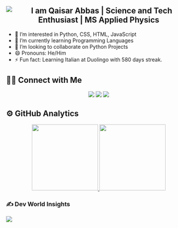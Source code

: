 <h2 align="Center">
    <img src="https://readme-typing-svg.herokuapp.com/?font=Righteous&color=278B0F&size=35&center=true&vCenter=true&width=500&height=70&duration=3000&pause=1000&lines=I+am+Qaisar+Abbas;Science+and+Tech+Enthusiast;MS+Applied+Physics" 
         alt="I am Qaisar Abbas  | Science and Tech Enthusiast | MS Applied Physics" />
</h2>

- 👀 I’m interested in Python, CSS, HTML, JavaScript
- 🌱 I’m currently learning Programming Languages
- 💞️ I’m looking to collaborate on Python Projects
- 😄 Pronouns: He/Him
- ⚡ Fun fact: Learning Italian at Duolingo with 580 days streak.
## 🤝🏻&nbsp;Connect with Me

<p align="center">
<a href="https://linkedin.com/in/Qaisar-Abbas2024"><img src="https://img.shields.io/badge/-Qaisar%20Abbas-0077B5?style=flat&logo=Linkedin&logoColor=white"/></a>
<a href="mailto:qaisar701shan@gmail.com"><img src="https://img.shields.io/badge/-Qaisar Abbas-D14836?style=flat&logo=Gmail&logoColor=white"/></a>
<a href="https://sites.google.com/view/qaisar-abbas/home"><img src="https://img.shields.io/badge/-Qaisar Abbas-3423A6?style=flat&logo=Google-Chrome&logoColor=white"/></a>
	
<h2><b>⚙️ GitHub Analytics</b></h2>

<p align="center">
<a href="https://github.com/QaisarAbbas2024">
  <img height="180em"  src="https://github-readme-stats-eight-theta.vercel.app/api/top-langs/?username=QaisarAbbas2024&layout=compact&langs_count=8&theme=algolia"/>
</a>
  <img height="180em" src="https://github-readme-streak-stats.herokuapp.com/?user=QaisarAbbas2024&show_icons=true&locale=en&layout=demo&theme=merko&hide_border=true" />
</p>

### ✍️ Dev World Insights
![](https://quotes-github-readme.vercel.app/api?type=horizontal&theme=radical)
 
<!---
# Github Metrics
<p align="center">
	<img width="625em" src="https://github.com/QaisarAbbas2024/QaisarAbbas2024/blob/master/github-metrics.svg" />
</p>

QaisarAbbas2024/QaisarAbbas2024 is a ✨ special ✨ repository because its `README.md` (this file) appears on your GitHub profile.
You can click the Preview link to take a look at your changes.
--->
